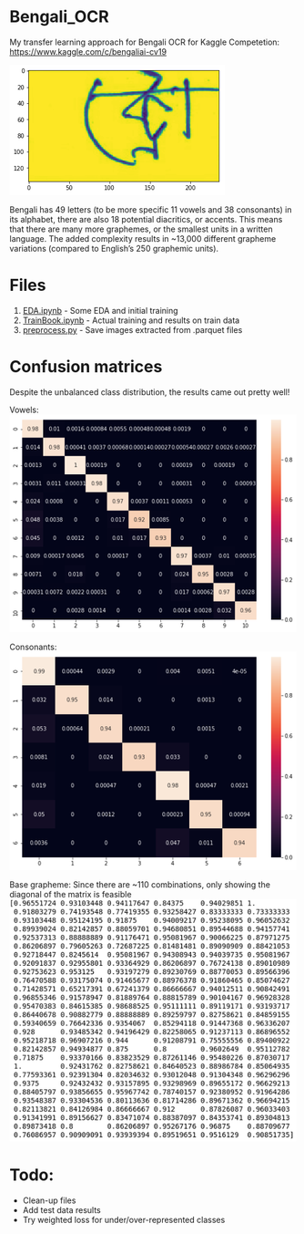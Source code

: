 # Bengali_OCR
My transfer learning approach for Bengali OCR for Kaggle Competetion: https://www.kaggle.com/c/bengaliai-cv19

![Example](https://github.com/abnan/Bengali_OCR/blob/master/images/example.png "Example")

Bengali has 49 letters (to be more specific 11 vowels and 38 consonants) in its alphabet, there are also 18 potential diacritics, or accents. This means that there are many more graphemes, or the smallest units in a written language. The added complexity results in ~13,000 different grapheme variations (compared to English’s 250 graphemic units).

# Files
1. [EDA.ipynb](https://github.com/abnan/Bengali_OCR/blob/master/EDA.ipynb) - Some EDA and initial training
2. [TrainBook.ipynb](https://github.com/abnan/Bengali_OCR/blob/master/TrainBook.ipynb) - Actual training and results on train data
3. [preprocess.py](https://github.com/abnan/Bengali_OCR/blob/master/preprocess.py) - Save images extracted from .parquet files


# Confusion matrices
Despite the unbalanced class distribution, the results came out pretty well!

Vowels:
![Vowels](https://github.com/abnan/Bengali_OCR/blob/master/images/vowel.png "Vowels")

Consonants:
![Consonants](https://github.com/abnan/Bengali_OCR/blob/master/images/consonant.png "Consonants")

Base grapheme:
Since there are ~110 combinations, only showing the diagonal of the matrix is feasible
![Grapheme](https://github.com/abnan/Bengali_OCR/blob/master/images/grapheme.png "Grapheme")

# Todo:
* Clean-up files
* Add test data results
* Try weighted loss for under/over-represented classes
